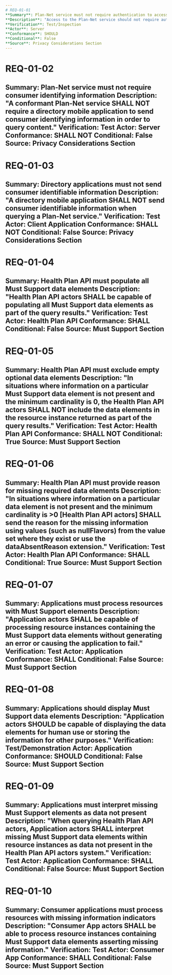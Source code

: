 ```yaml
---
# REQ-01-01
**Summary**: Plan-Net service must not require authentication to access
**Description**: "Access to the Plan-Net service should not require authentication, and the server should not maintain any records that could associate the consumer with the entities that were queried."
**Verification**: Test/Inspection
**Actor**: Server
**Conformance**: SHOULD
**Conditional**: False
**Source**: Privacy Considerations Section
---
```


# REQ-01-02
**Summary**: Plan-Net service must not require consumer identifying information
**Description**: "A conformant Plan-Net service SHALL NOT require a directory mobile application to send consumer identifying information in order to query content."
**Verification**: Test
**Actor**: Server
**Conformance**: SHALL NOT
**Conditional**: False
**Source**: Privacy Considerations Section
---

# REQ-01-03
**Summary**: Directory applications must not send consumer identifiable information
**Description**: "A directory mobile application SHALL NOT send consumer identifiable information when querying a Plan-Net service."
**Verification**: Test
**Actor**: Client Application
**Conformance**: SHALL NOT
**Conditional**: False
**Source**: Privacy Considerations Section
---

# REQ-01-04
**Summary**: Health Plan API must populate all Must Support data elements
**Description**: "Health Plan API actors SHALL be capable of populating all Must Support data elements as part of the query results."
**Verification**: Test
**Actor**: Health Plan API
**Conformance**: SHALL
**Conditional**: False
**Source**: Must Support Section
---

# REQ-01-05
**Summary**: Health Plan API must exclude empty optional data elements
**Description**: "In situations where information on a particular Must Support data element is not present and the minimum cardinality is 0, the Health Plan API actors SHALL NOT include the data elements in the resource instance returned as part of the query results."
**Verification**: Test
**Actor**: Health Plan API
**Conformance**: SHALL NOT
**Conditional**: True
**Source**: Must Support Section
---

# REQ-01-06
**Summary**: Health Plan API must provide reason for missing required data elements
**Description**: "In situations where information on a particular data element is not present and the minimum cardinality is >0 [Health Plan API actors] SHALL send the reason for the missing information using values (such as nullFlavors) from the value set where they exist or use the dataAbsentReason extension."
**Verification**: Test
**Actor**: Health Plan API
**Conformance**: SHALL
**Conditional**: True
**Source**: Must Support Section
---

# REQ-01-07
**Summary**: Applications must process resources with Must Support elements
**Description**: "Application actors SHALL be capable of processing resource instances containing the Must Support data elements without generating an error or causing the application to fail."
**Verification**: Test
**Actor**: Application
**Conformance**: SHALL
**Conditional**: False
**Source**: Must Support Section
---

# REQ-01-08
**Summary**: Applications should display Must Support data elements
**Description**: "Application actors SHOULD be capable of displaying the data elements for human use or storing the information for other purposes."
**Verification**: Test/Demonstration
**Actor**: Application
**Conformance**: SHOULD
**Conditional**: False
**Source**: Must Support Section
---

# REQ-01-09
**Summary**: Applications must interpret missing Must Support elements as data not present
**Description**: "When querying Health Plan API actors, Application actors SHALL interpret missing Must Support data elements within resource instances as data not present in the Health Plan API actors system."
**Verification**: Test
**Actor**: Application
**Conformance**: SHALL
**Conditional**: False
**Source**: Must Support Section
---

# REQ-01-10
**Summary**: Consumer applications must process resources with missing information indicators
**Description**: "Consumer App actors SHALL be able to process resource instances containing Must Support data elements asserting missing information."
**Verification**: Test
**Actor**: Consumer App
**Conformance**: SHALL
**Conditional**: False
**Source**: Must Support Section
---